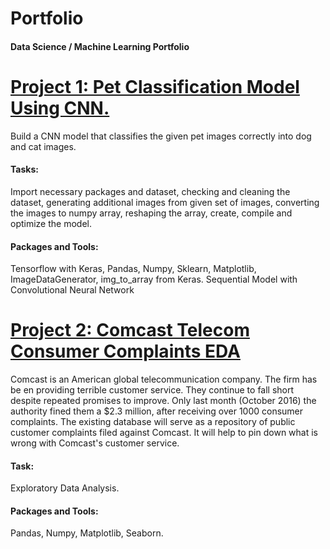 # Portfolio
#### Data Science / Machine Learning Portfolio


# [Project 1: Pet Classification Model Using CNN.](https://github.com/Kiranshankarbhat007/Data-Science-and-ML-Projects-/blob/master/Deep_learning_pet_classification_project.ipynb)

   Build a CNN model that classifies the given pet images correctly into dog and 
cat images.

#### Tasks: 
   Import necessary packages and dataset, checking and cleaning the dataset, generating additional images from given set of images, converting the images to numpy array, reshaping 
the array, create, compile and optimize the model. 

#### Packages and Tools:
   Tensorflow with Keras, Pandas, Numpy, Sklearn, Matplotlib, ImageDataGenerator, img_to_array from Keras. Sequential Model with Convolutional Neural Network


# [Project 2: Comcast Telecom Consumer Complaints EDA](https://github.com/Kiranshankarbhat007/Data-Science-and-ML-Projects-/blob/master/ComCast%20.ipynb)

Comcast is an American global telecommunication company. The firm has be
en providing terrible customer service. They continue to fall short despite repeated promises 
to improve. Only last month (October 2016) the authority fined them a $2.3 million, after 
receiving over 1000 consumer complaints.
The existing database will serve as a repository of public customer complaints filed against 
Comcast. It will help to pin down what is wrong with Comcast's customer service.

#### Task: 
   Exploratory Data Analysis.

#### Packages and Tools: 
   Pandas, Numpy, Matplotlib, Seaborn.
